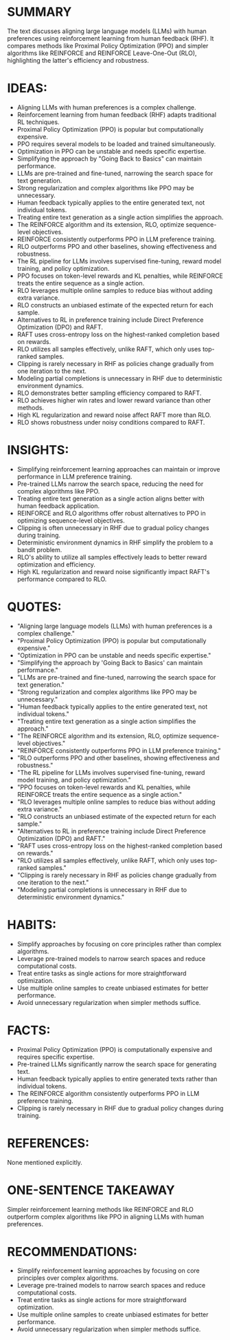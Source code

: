 # SUMMARY
The text discusses aligning large language models (LLMs) with human preferences using reinforcement learning from human feedback (RHF). It compares methods like Proximal Policy Optimization (PPO) and simpler algorithms like REINFORCE and REINFORCE Leave-One-Out (RLO), highlighting the latter's efficiency and robustness.

# IDEAS:
- Aligning LLMs with human preferences is a complex challenge.
- Reinforcement learning from human feedback (RHF) adapts traditional RL techniques.
- Proximal Policy Optimization (PPO) is popular but computationally expensive.
- PPO requires several models to be loaded and trained simultaneously.
- Optimization in PPO can be unstable and needs specific expertise.
- Simplifying the approach by "Going Back to Basics" can maintain performance.
- LLMs are pre-trained and fine-tuned, narrowing the search space for text generation.
- Strong regularization and complex algorithms like PPO may be unnecessary.
- Human feedback typically applies to the entire generated text, not individual tokens.
- Treating entire text generation as a single action simplifies the approach.
- The REINFORCE algorithm and its extension, RLO, optimize sequence-level objectives.
- REINFORCE consistently outperforms PPO in LLM preference training.
- RLO outperforms PPO and other baselines, showing effectiveness and robustness.
- The RL pipeline for LLMs involves supervised fine-tuning, reward model training, and policy optimization.
- PPO focuses on token-level rewards and KL penalties, while REINFORCE treats the entire sequence as a single action.
- RLO leverages multiple online samples to reduce bias without adding extra variance.
- RLO constructs an unbiased estimate of the expected return for each sample.
- Alternatives to RL in preference training include Direct Preference Optimization (DPO) and RAFT.
- RAFT uses cross-entropy loss on the highest-ranked completion based on rewards.
- RLO utilizes all samples effectively, unlike RAFT, which only uses top-ranked samples.
- Clipping is rarely necessary in RHF as policies change gradually from one iteration to the next.
- Modeling partial completions is unnecessary in RHF due to deterministic environment dynamics.
- RLO demonstrates better sampling efficiency compared to RAFT.
- RLO achieves higher win rates and lower reward variance than other methods.
- High KL regularization and reward noise affect RAFT more than RLO.
- RLO shows robustness under noisy conditions compared to RAFT.

# INSIGHTS:
- Simplifying reinforcement learning approaches can maintain or improve performance in LLM preference training.
- Pre-trained LLMs narrow the search space, reducing the need for complex algorithms like PPO.
- Treating entire text generation as a single action aligns better with human feedback application.
- REINFORCE and RLO algorithms offer robust alternatives to PPO in optimizing sequence-level objectives.
- Clipping is often unnecessary in RHF due to gradual policy changes during training.
- Deterministic environment dynamics in RHF simplify the problem to a bandit problem.
- RLO's ability to utilize all samples effectively leads to better reward optimization and efficiency.
- High KL regularization and reward noise significantly impact RAFT's performance compared to RLO.

# QUOTES:
- "Aligning large language models (LLMs) with human preferences is a complex challenge."
- "Proximal Policy Optimization (PPO) is popular but computationally expensive."
- "Optimization in PPO can be unstable and needs specific expertise."
- "Simplifying the approach by 'Going Back to Basics' can maintain performance."
- "LLMs are pre-trained and fine-tuned, narrowing the search space for text generation."
- "Strong regularization and complex algorithms like PPO may be unnecessary."
- "Human feedback typically applies to the entire generated text, not individual tokens."
- "Treating entire text generation as a single action simplifies the approach."
- "The REINFORCE algorithm and its extension, RLO, optimize sequence-level objectives."
- "REINFORCE consistently outperforms PPO in LLM preference training."
- "RLO outperforms PPO and other baselines, showing effectiveness and robustness."
- "The RL pipeline for LLMs involves supervised fine-tuning, reward model training, and policy optimization."
- "PPO focuses on token-level rewards and KL penalties, while REINFORCE treats the entire sequence as a single action."
- "RLO leverages multiple online samples to reduce bias without adding extra variance."
- "RLO constructs an unbiased estimate of the expected return for each sample."
- "Alternatives to RL in preference training include Direct Preference Optimization (DPO) and RAFT."
- "RAFT uses cross-entropy loss on the highest-ranked completion based on rewards."
- "RLO utilizes all samples effectively, unlike RAFT, which only uses top-ranked samples."
- "Clipping is rarely necessary in RHF as policies change gradually from one iteration to the next."
- "Modeling partial completions is unnecessary in RHF due to deterministic environment dynamics."

# HABITS:
- Simplify approaches by focusing on core principles rather than complex algorithms.
- Leverage pre-trained models to narrow search spaces and reduce computational costs.
- Treat entire tasks as single actions for more straightforward optimization.
- Use multiple online samples to create unbiased estimates for better performance.
- Avoid unnecessary regularization when simpler methods suffice.

# FACTS:
- Proximal Policy Optimization (PPO) is computationally expensive and requires specific expertise.
- Pre-trained LLMs significantly narrow the search space for generating text.
- Human feedback typically applies to entire generated texts rather than individual tokens.
- The REINFORCE algorithm consistently outperforms PPO in LLM preference training.
- Clipping is rarely necessary in RHF due to gradual policy changes during training.

# REFERENCES:
None mentioned explicitly.

# ONE-SENTENCE TAKEAWAY
Simpler reinforcement learning methods like REINFORCE and RLO outperform complex algorithms like PPO in aligning LLMs with human preferences.

# RECOMMENDATIONS:
- Simplify reinforcement learning approaches by focusing on core principles over complex algorithms.
- Leverage pre-trained models to narrow search spaces and reduce computational costs.
- Treat entire tasks as single actions for more straightforward optimization.
- Use multiple online samples to create unbiased estimates for better performance.
- Avoid unnecessary regularization when simpler methods suffice.
